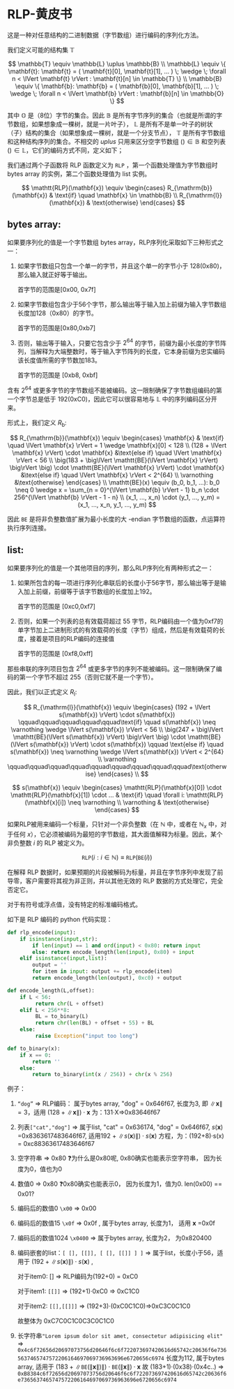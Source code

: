 # RLP-黄皮书


这是一种对任意结构的二进制数据（字节数组）进行编码的序列化方法。

我们定义可能的结构集 $\mathbb{T}$

$$
\mathbb{T}  \equiv  \mathbb{L} \uplus \mathbb{B} \\
\mathbb{L}  \equiv  \{ \mathbf{t}: \mathbf{t} = ( \mathbf{t}[0], \mathbf{t}[1], ... ) \; \wedge \; \forall n < \lVert \mathbf{t} \rVert : \mathbf{t}[n] \in \mathbb{T} \} \\
\mathbb{B}  \equiv  \{ \mathbf{b}: \mathbf{b} = ( \mathbf{b}[0], \mathbf{b}[1], ... ) \; \wedge \; \forall n < \lVert \mathbf{b} \rVert : \mathbf{b}[n] \in \mathbb{O} \}
$$

其中 $\mathbb{O}$ 是（8位）字节的集合。因此 $\mathbb{B}$ 是所有字节序列的集合（也就是所谓的字节数组，如果想象成一棵树，就是一片叶子）， $\mathbb{L}$ 是所有不是单一叶子的树状（子）结构的集合（如果想象成一棵树，就是一个分支节点）， $\mathbb{T}$ 是所有字节数组和这种结构序列的集合。不相交的 $uplus$ 只用来区分空字节数组 $()\in\mathbb{B}$ 和空列表 $()\in\mathbb{L}$，它们的编码方式不同，定义如下；

我们通过两个子函数将 RLP 函数定义为 $\mathtt{RLP}$ ，第一个函数处理值为字节数组时 bytes array 的实例，第二个函数处理值为 list 实例。

$$
\mathtt{RLP}(\mathbf{x}) \equiv \begin{cases} R_{\mathrm{b}}(\mathbf{x}) & \text{if} \quad \mathbf{x} \in \mathbb{B} \\ R_{\mathrm{l}}(\mathbf{x}) & \text{otherwise} \end{cases}
$$

## bytes array:

如果要序列化的值是一个字节数组 bytes array，RLP序列化采取如下三种形式之一：

1. 如果字节数组只包含一个单一的字节，并且这个单一的字节小于 128(0x80)，那么输入就正好等于输出。
   
   首字节的范围是[0x00, 0x7f]
2. 如果字节数组包含少于56个字节，那么输出等于输入加上前缀为输入字节数组长度加128（0x80）的字节。
   
   首字节的范围是[0x80,0xb7]
3. 否则，输出等于输入，只要它包含少于 $2^{64}$ 的字节，前缀为最小长度的字节阵列，当解释为大端整数时，等于输入字节阵列的长度，它本身前缀为忠实编码该长度值所需的字节数加183。
   
   首字节的范围是 [0xb8, 0xbf]

含有 ${2^{64}}$ 或更多字节的字节数组不能被编码。这一限制确保了字节数组编码的第一个字节总是低于 192(0xC0)，因此它可以很容易地与 $\mathbb{L}$ 中的序列编码区分开来。

形式上，我们定义 $R_{\mathrm{b}}$:

$$
R_{\mathrm{b}}(\mathbf{x})  \equiv \begin{cases}
\mathbf{x}  & \text{if} \quad \lVert \mathbf{x} \rVert = 1 \wedge \mathbf{x}[0] < 128 \\
(128 + \lVert \mathbf{x} \rVert) \cdot \mathbf{x}  &\text{else if} \quad \lVert \mathbf{x} \rVert < 56 \\
\big(183 + \big\lVert \mathtt{BE}(\lVert \mathbf{x} \rVert) \big\rVert \big) \cdot \mathtt{BE}(\lVert \mathbf{x} \rVert) \cdot \mathbf{x} &\text{else if} \quad \lVert \mathbf{x} \rVert < 2^{64} \\
\varnothing  &\text{otherwise}
\end{cases} \\
\mathtt{BE}(x)  \equiv  (b_0, b_1, ...): b_0 \neq 0 \wedge x = \sum_{n = 0}^{\lVert \mathbf{b} \rVert - 1} b_n \cdot 256^{\lVert \mathbf{b} \rVert - 1 - n} \\
(x_1, ..., x_n) \cdot (y_1, ..., y_m)  =  (x_1, ..., x_n, y_1, ..., y_m)
$$

因此 $\mathtt{BE}$ 是将非负整数值扩展为最小长度的大 -endian 字节数组的函数，点运算符执行序列连接。

## list:

如果要序列化的值是一个其他项目的序列，那么RLP序列化有两种形式之一：

1. 如果所包含的每一项进行序列化串联后的长度小于56字节，那么输出等于是输入加上前缀，前缀等于该字节数组的长度加上192。
   
   首字节的范围是 [0xc0,0xf7]
2. 否则，如果一个列表的总有效载荷超过 55 字节，RLP编码由一个值为0xf7的单字节加上二进制形式的有效载荷的长度（字节）组成，然后是有效载荷的长度，接着是项目的RLP编码的连接值
   
   首字节的范围是 [0xf8,0xff]

那些串联的序列项目包含 $2^{64}$ 或更多字节的序列不能被编码。这一限制确保了编码的第一个字节不超过 255（否则它就不是一个字节）。

因此，我们以正式定义 $R_{\mathrm{l}}$:

$$
R_{\mathrm{l}}(\mathbf{x})  \equiv  \begin{cases}
(192 + \lVert s(\mathbf{x}) \rVert) \cdot s(\mathbf{x})  \qquad\qquad\qquad\qquad\qquad\text{if} \quad s(\mathbf{x}) \neq \varnothing \wedge \lVert s(\mathbf{x}) \rVert < 56 \\
\big(247 + \big\lVert \mathtt{BE}(\lVert s(\mathbf{x}) \rVert) \big\rVert \big) \cdot \mathtt{BE}(\lVert s(\mathbf{x}) \rVert) \cdot s(\mathbf{x}) \qquad \text{else if} \quad s(\mathbf{x}) \neq \varnothing \wedge \lVert s(\mathbf{x}) \rVert < 2^{64} \\
\varnothing  \qquad\qquad\qquad\qquad\qquad\qquad\qquad\qquad\qquad\text{otherwise}
\end{cases} \\
$$

$$
s(\mathbf{x})  \equiv  \begin{cases}
\mathtt{RLP}(\mathbf{x}[0]) \cdot \mathtt{RLP}(\mathbf{x}[1]) \cdot ... & \text{if} \quad \forall i: \mathtt{RLP}(\mathbf{x}[i]) \neq \varnothing \\
\varnothing & \text{otherwise}
\end{cases}
$$

如果RLP被用来编码一个标量，只针对一个非负整数（在 $\mathbb{N}$ 中，或者在 $\mathbb{N}_x$ 中，对于任何 $x$），它必须被编码为最短的字节数组，其大面值解释为标量。因此，某个非负整数 $i$ 的 RLP 被定义为。

$$
\mathtt{RLP}(i : i \in \mathbb{N}) \equiv \mathtt{RLP}(\mathtt{BE}(i))
$$

在解释 RLP 数据时，如果预期的片段被解码为标量，并且在字节序列中发现了前导零，客户需要将其视为非正则，并以其他无效的 RLP 数据的方式处理它，完全否定它。

对于有符号或浮点值，没有特定的标准编码格式。

如下是 RLP 编码的 python 代码实现：

```python
def rlp_encode(input):
    if isinstance(input,str):
        if len(input) == 1 and ord(input) < 0x80: return input
        else: return encode_length(len(input), 0x80) + input
    elif isinstance(input,list):
        output = ''
        for item in input: output += rlp_encode(item)
        return encode_length(len(output), 0xc0) + output

def encode_length(L,offset):
    if L < 56:
         return chr(L + offset)
    elif L < 256**8:
         BL = to_binary(L)
         return chr(len(BL) + offset + 55) + BL
    else:
         raise Exception("input too long")

def to_binary(x):
    if x == 0:
        return ''
    else:
        return to_binary(int(x / 256)) + chr(x % 256)
```

例子：

1. `“dog”` => RLP编码： 属于bytes array, "dog" = 0x646f67, 长度为3, 即 $\lVert \mathbf{x} \rVert = 3$，适用 $(128 + \lVert \mathbf{x} \rVert) \cdot \mathbf{x}$ 为：131·X=>0x83646f67
2. 列表`["cat","dog"]` => 属于list, "cat" = 0x636174, "dog" = 0x646f67,  $s(\mathbf{x})$ =0x8363617483646f67, 适用192 +  $\lVert s(\mathbf{x}) \rVert) \cdot s(\mathbf{x})$ 方程，为：(192+8)·s(x) = 0xc88363617483646f67
3. 空字符串 => 0x80 :question:为什么是0x80呢, 0x80确实也能表示空字符串， 因为长度为0，值也为0
4. 数值0 => 0x80 :question:0x80确实也能表示0， 因为长度为1，值为0. len(0x00) == 0x01?
5. 编码后的数值0 `\x00` => 0x00
6. 编码后的数值15 `\x0f` => 0x0f , 属于bytes array, 长度为1， 适用 $\mathbf{x}$ =0x0f
7. 编码后的数值1024 `\x0400` =>  属于bytes array, 长度为2， 为0x820400
8. 编码嵌套的list：`[ [], [[]], [ [], [[]] ] ]` => 属于list，长度小于56，适用于 $(192 + \lVert s(\mathbf{x}) \rVert) \cdot s(\mathbf{x})$ ,
   
   对于item0: [] => RLP编码为(192+0) = 0xC0
   
   对于item1: `[[]]` => (192+1)·0xC0 => 0xC1C0
   
   对于item2: `[[],[[]]]` => (192+3)·(0xC0C1C0)=>0xC3C0C1C0
   
   故整体为 0xC7C0C1C0C3C0C1C0
9. 长字符串`"Lorem ipsum dolor sit amet, consectetur adipisicing elit"` => `0x4c6f72656d20697073756d20646f6c6f722073697420616d65742c20636f6e7365637465747572206164697069736963696e6720656c6974` 长度为112, 属于bytes array, 适用于 $\big(183 + \big\lVert \mathtt{BE}(\lVert \mathbf{x} \rVert) \big\rVert \big) \cdot \mathtt{BE}(\lVert \mathbf{x} \rVert) \cdot \mathbf{x}$ 故 (183+1)·(0x38)·(0x4c..) =>  `0xB8384c6f72656d20697073756d20646f6c6f722073697420616d65742c20636f6e7365637465747572206164697069736963696e6720656c6974`
